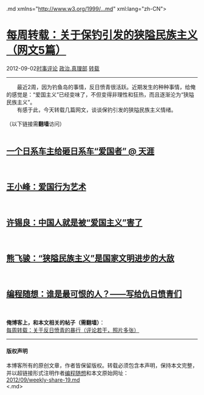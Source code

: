 <!DOCTYPE.md>
.md xmlns="http://www.w3.org/1999/...md" xml:lang="zh-CN">
<head>
<meta http-equiv="Content-Type" content="text.md; charset=utf-8" />
<meta name="generator" content="Python script by program.think@gmail.com" />
<meta name="provider" content="program-think.blogspot.com" />
<link type="text/css" rel="stylesheet" href="../../css/program-think.css" />
<title>每周转载：关于保钓引发的狭隘民族主义（网文5篇） - 编程随想的博客</title>
</head>
<body>
<div id="main" style="width:100%;">
<h1><a href="../../index.md" title="回到首页">每周转载：关于保钓引发的狭隘民族主义（网文5篇）</a></h1>
<div class="post-info"><span class="date-header">2012-09-02</span><a href="../../tags/E697B6E4BA8BE8AF84E8AEBA.md" class="tag">时事评论</a> <a href="../../tags/E694BFE6B2BB.E79C9FE79086E983A8.md" class="tag">政治.真理部</a> <a href="../../tags/E8BDACE8BDBD.md" class="tag">转载</a> </div>
<hr>
<div class="post">
&#12288;&#12288;最近2周，因为钓鱼岛的事情，反日愤青很活跃。近期发生的种种事情，给俺的感觉是：“爱国主义”已经变味了，不但变得非理性和狂热，而且逐渐沦为“狭隘民族主义”。<br />&#12288;&#12288;有感于此，今天转载几篇网文，谈谈保钓引发的狭隘民族主义情绪。<br /><br />（以下链接需<b>翻墙</b>访问）<a name='more'></a><!--program-think--><br /><br /><h2><a href="https://plus.google.com/u/0/113559088971921339544/posts/7jbky3y9ZNY" target="_blank" rel="nofollow">一个日系车主给砸日系车“爱国者” @ 天涯</a></h2><br /><h2><a href="https://plus.google.com/u/0/113559088971921339544/posts/3vf22H1j3wd" target="_blank" rel="nofollow">王小峰：爱国行为艺术</a></h2><br /><h2><a href="https://plus.google.com/u/0/113559088971921339544/posts/YZR3QkmMYQN" target="_blank" rel="nofollow">许锡良：中国人就是被“爱国主义”害了</a></h2><br /><h2><a href="https://plus.google.com/u/0/113559088971921339544/posts/M2DM6nEbJrE" target="_blank" rel="nofollow">熊飞骏：“狭隘民族主义”是国家文明进步的大敌</a></h2><br /><h2><a href="../../2011/03/ccp-vs-japanese.md" target="_blank">编程随想：谁是最可恨的人？——写给仇日愤青们</a></h2><br /><br /><b>俺博客上，和本文相关的帖子（需翻墙）</b>：<br /><a href="../../2012/09/weekly-share-21.md">每周转载：关于反日愤青的暴行（评论若干，照片多张）</a><div class="blogger-post-footer">
</div>
<hr>
<div class="copyright">
<h4>版权声明</h4>
本博客所有的原创文章，作者皆保留版权。转载必须包含本声明，保持本文完整，并以超链接形式注明作者<a href="mailto:program.think@gmail.com">编程随想</a>和本文原始网址：<br>
<a href="2012/09/weekly-share-19.md">2012/09/weekly-share-19.md</a>
</div>
</div>
</body>
<.md>
